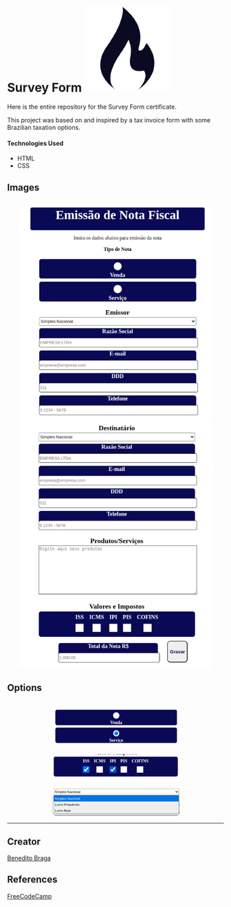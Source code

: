 <!-- variables -->
[image]:images/logo.png

# Survey Form <a href="https://www.freecodecamp.org/">![image]</a>

Here is the entire repository for the Survey Form certificate.

This project was based on and inspired by a tax invoice form with some Brazilian taxation options.

#### Technologies Used

- HTML
- CSS

## Images

<p align="center" style="display: block;">
<br>
<img src="images/form-part1.png" alt="Form Part 01" width="450">
<br>
<img src="images/form-part2.png" alt="Form Part 01" width="450">
</p>

## Options
<p align="center" style="display: block;">
<br>
<img src="images/option1.png" alt="Option1" width="300">
<br>
<br>
<img src="images/option2.png" alt="Option1" width="300">
<br>
<br>
<img src="images/option3.png" alt="Option1" width="300">
</p>

---

## Creator

[Benedito Braga](https://www.linkedin.com/in/beneditobarroso "Meet the Creator.")

## References

[FreeCodeCamp](https://www.freecodecamp.org/ "Access the course content here.")
